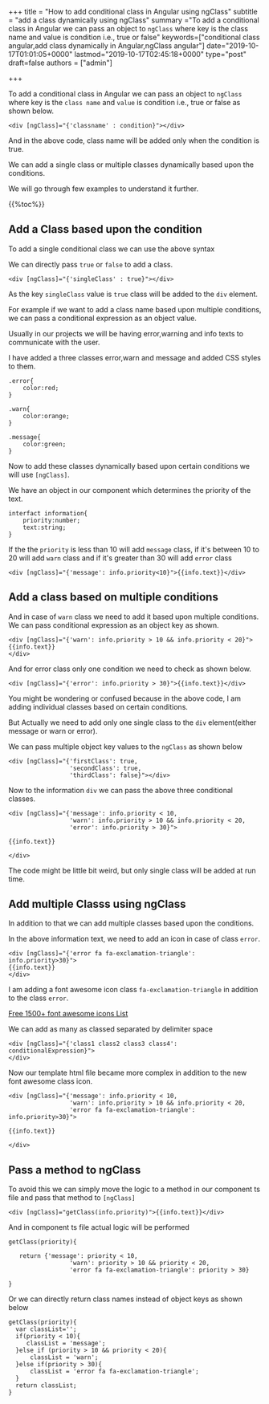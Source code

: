 +++
title = "How to add conditional class in Angular using ngClass"
subtitle = "add a class dynamically using ngClass"
summary ="To add a conditional class in Angular we can pass an object to `ngClass` where key is the class name and value is condition i.e., true or false"
keywords=["conditional class angular,add class dynamically in Angular,ngClass angular"]
date="2019-10-17T01:01:05+0000"
lastmod="2019-10-17T02:45:18+0000"
type="post"
draft=false
authors = ["admin"]

+++

To add a conditional class in Angular we can pass an object to `ngClass` where key is the `class name` and `value` is condition i.e., true or false as shown below.

```
<div [ngClass]="{'classname' : condition}"></div>
```
And in the above code, class name will be added only when the condition is true.

We can add a single class or multiple classes dynamically based upon the conditions. 

We will go through few examples to understand it further.

{{%toc%}}

## Add a Class based upon the condition

To add a single conditional class we can use the above syntax

We can directly pass `true` or `false` to add a class.

```
<div [ngClass]="{'singleClass' : true}"></div>
```

As the key `singleClass` value is `true` class will be added to the `div` element.

For example if we want to add a class name based upon multiple conditions, we can pass a conditional expression as an object value.

Usually in our projects we will be having error,warning and info texts to communicate with the user.

I have added a three classes error,warn and message and added CSS styles to them.

```
.error{
    color:red;
}

.warn{
    color:orange;
}

.message{
    color:green;
}

```

Now to add these classes dynamically based upon certain conditions we will use `[ngClass]`.

We have an object in our component which determines the priority of the text.

```
interfact information{
    priority:number;
    text:string;
}
```
If the the `priority` is less than 10 will add `message` class, if it's between 10 to 20 will add `warn` class and if it's greater than 30 will add `error` class

```
<div [ngClass]="{'message': info.priority<10}">{{info.text}}</div> 
```

## Add a class based on multiple conditions

And in case of `warn` class we need to add it based upon multiple conditions. We can pass conditional expression as an object key as shown. 

```
<div [ngClass]="{'warn': info.priority > 10 && info.priority < 20}">
{{info.text}}
</div> 
```

And for error class only one condition we need to check as shown below.

```
<div [ngClass]="{'error': info.priority > 30}">{{info.text}}</div> 

```
You might be wondering or confused because in the above code, I am adding individual classes based on certain conditions.

But Actually we need to add only one single class to the `div` element(either message or warn or error).

We can pass multiple object key values to the `ngClass` as shown below

```
<div [ngClass]="{'firstClass': true, 
                 'secondClass': true, 
                 'thirdClass': false}"></div>
```

Now to the information `div` we can pass the above three conditional classes.

```
<div [ngClass]="{'message': info.priority < 10,
                 'warn': info.priority > 10 && info.priority < 20, 
                 'error': info.priority > 30}">

{{info.text}}

</div>

```
The code might be little bit weird, but only single class will be added at run time.

## Add multiple Classs using ngClass

In addition to that we can add multiple classes based upon the conditions.

In the above information text, we need to add an icon in case of class `error`.

```
<div [ngClass]="{'error fa fa-exclamation-triangle': info.priority>30}">
{{info.text}}
</div> 

```

I am adding a font awesome icon class `fa-exclamation-triangle` in addition to the class `error`.

[Free 1500+ font awesome icons List](https://www.angularjswiki.com/angular/font-awesome-icons-list-usage-css-content-values/)

We can add as many as classed separated by delimiter space

```
<div [ngClass]="{'class1 class2 class3 class4': conditionalExpression}">
</div> 
```

Now our template html file became more complex in addition to the new font awesome class icon.

```
<div [ngClass]="{'message': info.priority < 10,
                 'warn': info.priority > 10 && info.priority < 20, 
                 'error fa fa-exclamation-triangle': info.priority>30}">

{{info.text}}

</div>
```
## Pass a method to ngClass

To avoid this we can simply move the logic to a method in our component ts file and pass that method to `[ngClass]`

```
<div [ngClass]="getClass(info.priority)">{{info.text}}</div>

```

And in component ts file actual logic will be performed

```
getClass(priority){
  
   return {'message': priority < 10,
                 'warn': priority > 10 && priority < 20, 
                 'error fa fa-exclamation-triangle': priority > 30}

}
```

Or we can directly return class names instead of object keys as shown below

```
getClass(priority){
  var classList='';
  if(priority < 10){
     classList = 'message'; 
  }else if (priority > 10 && priority < 20){
      classList = 'warn';
  }else if(priority > 30){
      classList = 'error fa fa-exclamation-triangle';
  }
  return classList;
}
```
